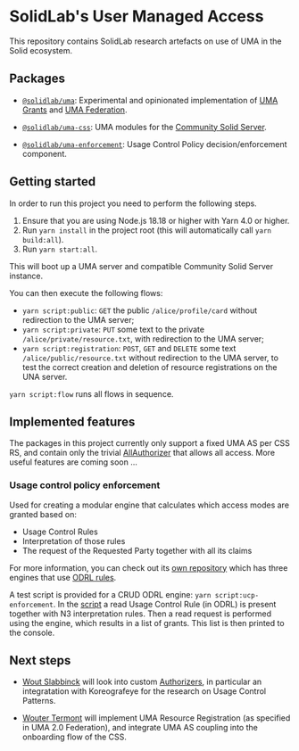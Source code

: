 
# SolidLab's User Managed Access 

This repository contains SolidLab research artefacts on use of UMA in the Solid ecosystem.


## Packages

- [`@solidlab/uma`](packages/uma): Experimental and opinionated implementation of [UMA Grants](https://docs.kantarainitiative.org/uma/wg/rec-oauth-uma-grant-2.0.html) and [UMA Federation](https://docs.kantarainitiative.org/uma/wg/rec-oauth-uma-federated-authz-2.0.html). 

- [`@solidlab/uma-css`](packages/css): UMA modules for the [Community Solid Server](https://github.com/CommunitySolidServer/CommunitySolidServer/). 

- [`@solidlab/uma-enforcement`](packages/ucp-enforcement): Usage Control Policy decision/enforcement component.

## Getting started

In order to run this project you need to perform the following steps. 

1. Ensure that you are using Node.js 18.18 or higher with Yarn 4.0 or higher.
1. Run `yarn install` in the project root (this will automatically call `yarn build:all`).
1. Run `yarn start:all`.

This will boot up a UMA server and compatible Community Solid Server instance. 

You can then execute the following flows:

- `yarn script:public`: `GET` the public `/alice/profile/card` without redirection to the UMA server;
- `yarn script:private`: `PUT` some text to the private `/alice/private/resource.txt`, with redirection to the UMA server;
- `yarn script:registration`: `POST`, `GET` and `DELETE` some text `/alice/public/resource.txt` without redirection to the UMA server, to test the correct creation and deletion of resource registrations on the UNA server.

`yarn script:flow` runs all flows in sequence.

## Implemented features

The packages in this project currently only support a fixed UMA AS per CSS RS, and contain only the trivial [AllAuthorizer](packages/uma/src/models/AllAuthorizer.ts) that allows all access. More useful features are coming soon ...

### Usage control policy enforcement

Used for creating a modular engine that calculates which access modes are granted based on:

- Usage Control Rules
- Interpretation of those rules
- The request of the Requested Party together with all its claims

For more information, you can check out its [own repository](https://github.com/woutslabbinck/ucp-enforcement) which has three engines that use [ODRL rules](https://www.w3.org/TR/odrl-model/).

A test script is provided for a CRUD ODRL engine: `yarn script:ucp-enforcement`.
In the [script](./scripts/test-ucp-enforcement.ts) a read Usage Control Rule (in ODRL) is present together with N3 interpretation rules. 
Then a read request is performed using the engine, which results in a list of grants. This list is then printed to the console.


## Next steps

- [Wout Slabbinck](https://github.com/woutslabbinck) will look into custom [Authorizers](packages/uma/src/models/Authorizer.ts), in particular an integratation with Koreografeye for the research on Usage Control Patterns.

- [Wouter Termont](https://github.com/termontwouter) will implement UMA Resource Registration (as specified in UMA 2.0 Federation), and integrate UMA AS coupling into the onboarding flow of the CSS.
